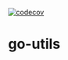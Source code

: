 [![codecov](https://codecov.io/gh/chanhteam/go-utils/branch/main/graph/badge.svg?token=0wNfMlpz06)](https://codecov.io/gh/chanhteam/go-utils)

# go-utils
